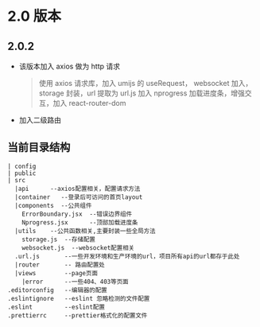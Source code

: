 # 2.0 版本

## 2.0.2

- 该版本加入 axios 做为 http 请求
  > 使用 axios 请求库，加入 umijs 的 useRequest，
  > websocket 加入，storage 封装，url 提取为 url.js
  > 加入 nprogress 加载进度条，增强交互，加入 react-router-dom
- 加入二级路由

## 当前目录结构

```
| config
| public
| src
  |api      --axios配置相关，配置请求方法
  |container   --登录后可访问的首页layout
  |components  --公共组件
    ErrorBoundary.jsx  --错误边界组件
    Nprogress.jsx      --顶部加载进度条
  |utils    --公共函数相关,主要封装一些全局方法
    storage.js  --存储配置
    websocket.js  --websocket配置相关
  .url.js       --一些开发环境和生产环境的url，项目所有api的url都存于此处
  |router       -- 路由配置处
  |views        --page页面
    |error      --一些404、403等页面
.editorconfig   --编辑器的配置
.eslintignore   --eslint 忽略检测的文件配置
.eslint         --eslint配置
.prettierrc     --prettier格式化的配置文件
```

